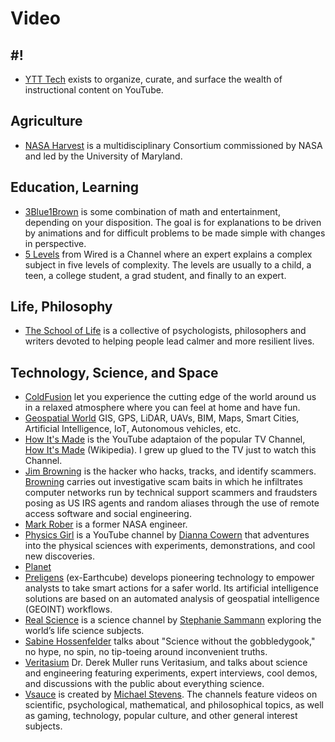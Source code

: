 # Video

## #!

- [YTT Tech](https://www.ytt-tech.com/) exists to organize, curate, and surface the wealth of instructional content on YouTube.

## Agriculture

- [NASA Harvest](https://www.youtube.com/channel/UC3zAA7T6jfkFiZ9lHqnhnKA) is a multidisciplinary Consortium commissioned by NASA and led by the University of Maryland.

## Education, Learning

- [3Blue1Brown](https://www.youtube.com/channel/UCYO_jab_esuFRV4b17AJtAw) is some combination of math and entertainment, depending on your disposition. The goal is for explanations to be driven by animations and for difficult problems to be made simple with changes in perspective.
- [5 Levels](https://www.youtube.com/playlist?list=PLibNZv5Zd0dyCoQ6f4pdXUFnpAIlKgm3N) from Wired is a Channel where an expert explains a complex subject in five levels of complexity. The levels are usually to a child, a teen, a college student, a grad student, and finally to an expert.

## Life, Philosophy

- [The School of Life](https://www.youtube.com/c/theschooloflifetv/) is a collective of psychologists, philosophers and writers devoted to helping people lead calmer and more resilient lives.

## Technology, Science, and Space

- [ColdFusion](https://www.youtube.com/channel/UC4QZ_LsYcvcq7qOsOhpAX4A) let you experience the cutting edge of the world around us in a relaxed atmosphere where you can feel at home and have fun.
- [Geospatial World](https://www.youtube.com/channel/UC2UaNw8A-fQhIBBnaZPKEmA) GIS, GPS, LiDAR, UAVs, BIM, Maps, Smart Cities, Artificial Intelligence, IoT, Autonomous vehicles, etc.
- [How It's Made](https://www.youtube.com/channel/UCWBkudOTaVbvkCBc0pyZFMA/) is the YouTube adaptaion of the popular TV Channel, [How It's Made](https://en.wikipedia.org/wiki/How_It's_Made) (Wikipedia). I grew up glued to the TV just to watch this Channel.
- [Jim Browning](https://www.youtube.com/channel/UCBNG0osIBAprVcZZ3ic84vw) is the hacker who hacks, tracks, and identify scammers. [Browning](https://en.wikipedia.org/wiki/Jim_Browning_(YouTuber)) carries out investigative scam baits in which he infiltrates computer networks run by technical support scammers and fraudsters posing as US IRS agents and random aliases through the use of remote access software and social engineering.
- [Mark Rober](https://www.youtube.com/c/MarkRober) is a former NASA engineer.
- [Physics Girl](https://www.youtube.com/channel/UC7DdEm33SyaTDtWYGO2CwdA) is a YouTube channel by [Dianna Cowern](https://en.wikipedia.org/wiki/Dianna_Cowern) that adventures into the physical sciences with experiments, demonstrations, and cool new discoveries.
- [Planet](https://www.youtube.com/channel/UCiyS6coRsDQ17b3Kj9bl8jw)
- [Preligens](https://www.youtube.com/c/Preligens) (ex-Earthcube) develops pioneering technology to empower analysts to take smart actions for a safer world. Its artificial intelligence solutions are based on an automated analysis of geospatial intelligence (GEOINT) workflows.
- [Real Science](https://www.youtube.com/channel/UC176GAQozKKjhz62H8u9vQQ) is a science channel by [Stephanie Sammann](https://twitter.com/stephaniesamma) exploring the world’s life science subjects.
- [Sabine Hossenfelder](https://www.youtube.com/c/SabineHossenfelder/) talks about "Science without the gobbledygook," no hype, no spin, no tip-toeing around inconvenient truths.
- [Veritasium](https://www.youtube.com/c/veritasium/) Dr. Derek Muller runs Veritasium, and talks about science and engineering featuring experiments, expert interviews, cool demos, and discussions with the public about everything science.
- [Vsauce](https://www.youtube.com/user/Vsauce) is created by [Michael Stevens](https://en.wikipedia.org/wiki/Michael_Stevens_(educator)). The channels feature videos on scientific, psychological, mathematical, and philosophical topics, as well as gaming, technology, popular culture, and other general interest subjects.
